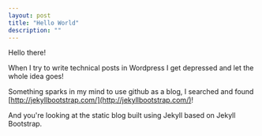 ```yaml
---
layout: post
title: "Hello World"
description: ""
---
```


Hello there!

When I try to write technical posts in Wordpress I get depressed and let the whole idea goes!

Something sparks in my mind to use github as a blog, I searched and found [http://jekyllbootstrap.com/](http://jekyllbootstrap.com/)!

And you're looking at the static blog built using Jekyll based on Jekyll Bootstrap.